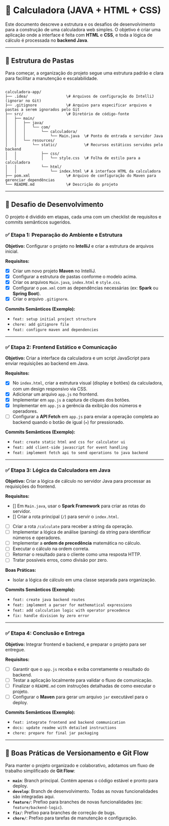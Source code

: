 # 🧮 Calculadora (JAVA + HTML + CSS)

Este documento descreve a estrutura e os desafios de desenvolvimento para a construção de uma calculadora web simples. O objetivo é criar uma aplicação onde a interface é feita com **HTML** e **CSS**, e toda a lógica de cálculo é processada no **backend Java**.

---

## 📁 Estrutura de Pastas

Para começar, a organização do projeto segue uma estrutura padrão e clara para facilitar a manutenção e escalabilidade.

```

calculadora-app/
├── .idea/                 \# Arquivos de configuração do IntelliJ (ignorar no Git)
├── .gitignore             \# Arquivo para especificar arquivos e pastas a serem ignorados pelo Git
├── src/                   \# Diretório de código-fonte
│   ├── main/
│   │   ├── java/
│   │   │   └── com/
│   │   │       └── calculadora/
│   │   │           └── Main.java  \# Ponto de entrada e servidor Java
│   │   └── resources/
│   │       └── static/            \# Recursos estáticos servidos pelo backend
│   │           ├── css/
│   │           │   └── style.css  \# Folha de estilo para a calculadora
│   │           └── html/
│   │               └── index.html \# A interface HTML da calculadora
├── pom.xml                \# Arquivo de configuração do Maven para gerenciar dependências
└── README.md              \# Descrição do projeto

```

---

## 🚧 Desafio de Desenvolvimento

O projeto é dividido em etapas, cada uma com um checklist de requisitos e commits semânticos sugeridos.

### ✅ Etapa 1: Preparação do Ambiente e Estrutura

**Objetivo:** Configurar o projeto no **IntelliJ** e criar a estrutura de arquivos inicial.

**Requisitos:**
- [x] Criar um novo projeto **Maven** no IntelliJ.
- [x] Configurar a estrutura de pastas conforme o modelo acima.
- [x] Criar os arquivos `Main.java`, `index.html` e `style.css`.
- [x] Configurar o `pom.xml` com as dependências necessárias (ex: **Spark** ou **Spring Boot**).
- [x] Criar o arquivo `.gitignore`.

**Commits Semânticos (Exemplo):**
- `feat: setup initial project structure`
- `chore: add gitignore file`
- `feat: configure maven and dependencies`

---

### ✅ Etapa 2: Frontend Estático e Comunicação

**Objetivo:** Criar a interface da calculadora e um script JavaScript para enviar requisições ao backend em Java.

**Requisitos:**
- [x] No `index.html`, criar a estrutura visual (display e botões) da calculadora, com um design responsivo via CSS.
- [x] Adicionar um arquivo `app.js` no frontend.
- [x] Implementar em `app.js` a captura de cliques dos botões.
- [x] Implementar em `app.js` a gerência da exibição dos números e operadores.
- [ ] Configurar a **API Fetch** em `app.js` para enviar a operação completa ao backend quando o botão de igual (`=`) for pressionado.

**Commits Semânticos (Exemplo):**
- `feat: create static html and css for calculator ui`
- `feat: add client-side javascript for event handling`
- `feat: implement fetch api to send operations to java backend`

---

### ✅ Etapa 3: Lógica da Calculadora em Java

**Objetivo:** Criar a lógica de cálculo no servidor Java para processar as requisições do frontend.

**Requisitos:**
- [] Em `Main.java`, usar o **Spark Framework** para criar as rotas do servidor.
- [] Criar a rota principal (`/`) para servir o `index.html`.
- [ ] Criar a rota `/calculate` para receber a string da operação.
- [ ] Implementar a lógica de análise (parsing) da string para identificar números e operadores.
- [ ] Implementar a **ordem de precedência** matemática no cálculo.
- [ ] Executar o cálculo na ordem correta.
- [ ] Retornar o resultado para o cliente como uma resposta HTTP.
- [ ] Tratar possíveis erros, como divisão por zero.

**Boas Práticas:**
- Isolar a lógica de cálculo em uma classe separada para organização.

**Commits Semânticos (Exemplo):**
- `feat: create java backend routes`
- `feat: implement a parser for mathematical expressions`
- `feat: add calculation logic with operator precedence`
- `fix: handle division by zero error`

---

### ✅ Etapa 4: Conclusão e Entrega

**Objetivo:** Integrar frontend e backend, e preparar o projeto para ser entregue.

**Requisitos:**
- [ ] Garantir que o `app.js` receba e exiba corretamente o resultado do backend.
- [ ] Testar a aplicação localmente para validar o fluxo de comunicação.
- [ ] Finalizar o `README.md` com instruções detalhadas de como executar o projeto.
- [ ] Configurar o **Maven** para gerar um arquivo `jar` executável para o deploy.

**Commits Semânticos (Exemplo):**
- `feat: integrate frontend and backend communication`
- `docs: update readme with detailed instructions`
- `chore: prepare for final jar packaging`

---

## 🌳 Boas Práticas de Versionamento e Git Flow

Para manter o projeto organizado e colaborativo, adotamos um fluxo de trabalho simplificado de **Git Flow**:

- **`main`**: Branch principal. Contém apenas o código estável e pronto para deploy.
- **`develop`**: Branch de desenvolvimento. Todas as novas funcionalidades são integradas aqui.
- **`feature/`**: Prefixo para branches de novas funcionalidades (ex: `feature/backend-logic`).
- **`fix/`**: Prefixo para branches de correção de bugs.
- **`chore/`**: Prefixo para tarefas de manutenção e configuração.
```